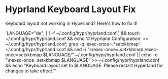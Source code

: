 # Hyprland Keyboard Layout Fix
 Keyboard layout not working in Hyperland? Here's how to fix it! 

'LANGUAGE="de"; [ ! -f ~/.config/hypr/hyprland.conf ] && touch ~/.config/hypr/hyprland.conf && echo '# Hyprland Configuration' >> ~/.config/hypr/hyprland.conf; grep -q 'exec-once=.*setxkbmap' ~/.config/hypr/hyprland.conf && sed -i "s/exec-once=.*setxkbmap.*/exec-once=setxkbmap $LANGUAGE/" ~/.config/hypr/hyprland.conf || echo -e "\nexec-once=setxkbmap $LANGUAGE" >> ~/.config/hypr/hyprland.conf && echo "Keyboard layout set to $LANGUAGE. Please restart Hyperland for changes to take effect."'
